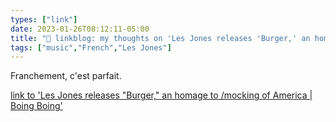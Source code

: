 ```yaml
---
types: ["link"]
date: 2023-01-26T08:12:11-05:00
title: "🔗 linkblog: my thoughts on 'Les Jones releases 'Burger,' an homage to /mocking of America | Boing Boing'"
tags: ["music","French","Les Jones"]
---
```

Franchement, c'est parfait.  
 

[link to 'Les Jones releases "Burger," an homage to /mocking of America | Boing Boing'](https://boingboing.net/2023/01/26/les-jones-releases-burger-an-homage-to-mocking-of-america.html)
